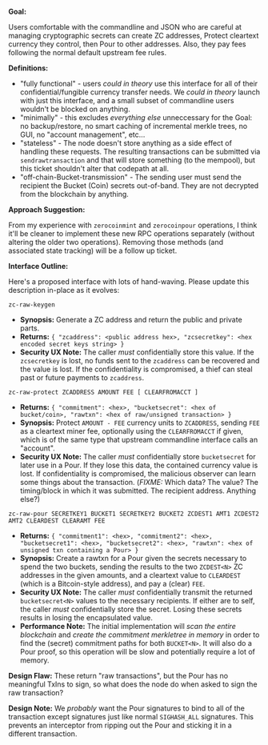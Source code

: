 **Goal:**

Users comfortable with the commandline and JSON who are careful at
managing cryptographic secrets can create ZC addresses, Protect cleartext
currency they control, then Pour to other addresses. Also, they pay fees
following the normal default upstream fee rules.

**Definitions:**

* "fully functional" - users *could in theory* use this interface
  for all of their confidential/fungible currency transfer needs. We
  *could in theory* launch with just this interface, and a small subset
  of commandline users wouldn't be blocked on anything.
* "minimally" - this excludes *everything else* unneccessary for the Goal:
  no backup/restore, no smart caching of incremental merkle trees, no GUI,
  no "account management", etc...
* "stateless" - The node doesn't store anything as a side effect of
  handling these requests. The resulting transactions can be submitted
  via ``sendrawtransaction`` and that will store something (to the
  mempool), but this ticket shouldn't alter that codepath at all.
* "off-chain-Bucket-transmission" - The sending user
  must send the recipient the Bucket (Coin) secrets out-of-band. They are
  not decrypted from the blockchain by anything.

**Approach Suggestion:**

From my experience with ``zerocoinmint`` and ``zerocoinpour`` operations,
I think it'll be cleaner to implement these new RPC operations separately
(without altering the older two operations). Removing those methods
(and associated state tracking) will be a follow up ticket.

**Interface Outline:**

Here's a proposed interface with lots of hand-waving. Please update this
description in-place as it evolves:

``zc-raw-keygen``
- **Synopsis:** Generate a ZC address and return the public and private
  parts.
- **Returns:** ``{ "zcaddress": <public address hex>, "zcsecretkey":
  <hex encoded secret keys string> }``
- **Security UX Note:** The caller *must* confidentially store this
  value. If the ``zcsecretkey`` is lost, no funds sent to the ``zcaddress``
  can be recovered and the value is lost. If the confidentiality is
  compromised, a thief can steal past or future payments to ``zcaddress``.

``zc-raw-protect ZCADDRESS AMOUNT FEE [ CLEARFROMACCT ]``
- **Returns:** ``{ "commitment": <hex>, "bucketsecret":
  <hex of bucket/coin>, "rawtxn": <hex of raw/unsigned transaction> }``
- **Synopsis:** Protect ``AMOUNT - FEE`` currency units to ``ZCADDRESS``,
  sending ``FEE`` as a cleartext miner fee, optionally using the
  ``CLEARFROMACCT`` if given, which is of the same type that upstream
  commandline interface calls an "account".
- **Security UX Note:** The caller *must* confidentially store
  ``bucketsecret`` for later use in a Pour. If they lose this data, the
  contained currency value is lost. If confidentiality is compromised,
  the malicious observer can learn some things about the transaction.
  (*FIXME:* Which data? The value? The timing/block in which it was
  submitted. The recipient address. Anything else?)

``zc-raw-pour SECRETKEY1 BUCKET1 SECRETKEY2 BUCKET2 ZCDEST1 AMT1 ZCDEST2 AMT2 CLEARDEST CLEARAMT FEE``
- **Returns:** ``{ "commitment1": <hex>, "commitment2": <hex>,
  "bucketsecret1": <hex>, "bucketsecret2": <hex>, "rawtxn":
  <hex of unsigned txn containing a Pour> }``
- **Synopsis:** Create a rawtxn for a Pour given the secrets necessary
  to spend the two buckets, sending the results to the two ``ZCDEST<N>``
  ZC addresses in the given amounts, and a cleartext value to ``CLEARDEST``
  (which is a Bitcoin-style address), and pay a (clear) ``FEE``.
- **Security UX Note:** The caller *must* confidentially transmit the
  returned ``bucketsecret<N>`` values to the necessary recipients. If
  either are to self, the caller *must* confidentially store the secret.
  Losing these secrets results in losing the encapsulated value.
- **Performance Note:** The initial implementation will
  *scan the entire blockchain* and *create the commitment merkletree in memory*
  in order to find the (secret) commitment paths for both ``BUCKET<N>``.
  It will also do a Pour proof, so this operation will be slow and
  potentially require a lot of memory.

**Design Flaw:** These return "raw transactions", but the Pour has no
meaningful TxIns to sign, so what does the node do when asked to sign
the raw transaction?

**Design Note:** We *probably* want the Pour signatures to bind to all
of the transaction except signatures just like normal ``SIGHASH_ALL``
signatures. This prevents an interceptor from ripping out the Pour and
sticking it in a different transaction.
